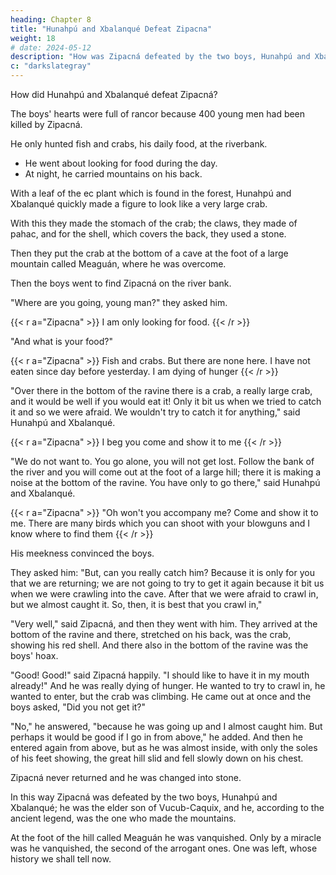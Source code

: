 ```yaml
---
heading: Chapter 8
title: "Hunahpú and Xbalanqué Defeat Zipacna"
weight: 18
# date: 2024-05-12
description: "How was Zipacná defeated by the two boys, Hunahpú and Xbalanqué?"
c: "darkslategray"
---
```





How did Hunahpú and Xbalanqué defeat Zipacná?

The boys' hearts were full of rancor because 400 young men had been killed by Zipacná. 

He only hunted fish and crabs, his daily food, at the riverbank. 
- He went about looking for food during the day.
- At night, he carried mountains on his back.

With a leaf of the ec plant which is found in the forest, Hunahpú and Xbalanqué quickly made a figure to look like a very large crab.

With this they made the stomach of the crab; the claws, they made of pahac, and for the shell, which covers the back, they used a stone. 

Then they put the crab at the bottom of a cave at the foot of a large mountain called Meaguán, where he was overcome.

Then the boys went to find Zipacná on the river bank.

"Where are you going, young man?" they asked him.

{{< r a="Zipacna" >}}
I am only looking for food.
{{< /r >}}


"And what is your food?"

{{< r a="Zipacna" >}}
Fish and crabs. But there are none here. I have not eaten since day before yesterday. I am dying of hunger
{{< /r >}}

"Over there in the bottom of the ravine there is a crab, a really large crab, and it would be well if you would eat it! Only it bit us when we tried to catch it and so we were afraid. We wouldn't try to catch it for anything," said Hunahpú and Xbalanqué.

{{< r a="Zipacna" >}}
I beg you come and show it to me
{{< /r >}}


"We do not want to. You go alone, you will not get lost. Follow the bank of the river and you will come out at the foot of a large hill; there it is making a noise at the bottom of the ravine. You have only to go there," said Hunahpú and Xbalanqué.

{{< r a="Zipacna" >}}
"Oh won't you accompany me? Come and show it to me. There are many birds which you can shoot with your blowguns and I know where to find them
{{< /r >}}


His meekness convinced the boys. 

They asked him: "But, can you really catch him? Because it is only for you that we are returning; we are not going to try to get it again because it bit us when we were crawling into the cave. After that we were afraid to crawl in, but we almost caught it. So, then, it is best that you crawl in,"

"Very well," said Zipacná, and then they went with him. They arrived at the bottom of the ravine and there, stretched on his back, was the crab, showing his red shell. And there also in the bottom of the ravine was the boys' hoax.

"Good! Good!" said Zipacná happily. "I should like to have it in my mouth already!" And he was really dying of hunger. He wanted to try to crawl in, he wanted to enter, but the crab was climbing. He came out at once and the boys asked, "Did you not get it?"

"No," he answered, "because he was going up and I almost caught him. But perhaps it would be good if I go in from above," he added. And then he entered again from above, but as he was almost inside, with only the soles of his feet showing, the great hill slid and fell slowly down on his chest.

Zipacná never returned and he was changed into stone.

In this way Zipacná was defeated by the two boys, Hunahpú and Xbalanqué; he was the elder son of Vucub-Caquix, and he, according to the ancient legend, was the one who made the mountains.

At the foot of the hill called Meaguán he was vanquished. Only by a miracle was he vanquished, the second of the arrogant ones. One was left, whose history we shall tell now.

